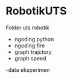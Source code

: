 # RobotikUTS
Folder uts robotik

+ ngoding python
+ ngoding fire
+ graph trajctory
+ graph speed
 
-data eksperimen
